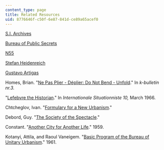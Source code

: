 ```yaml
---
content_type: page
title: Related Resources
uid: 8776646f-c50f-6e87-841d-ce89a65acef0
---
```


[S.I. Archives](http://www.nothingness.org/SI/)

[Bureau of Public Secrets](http://www.bopsecrets.org/)

[N55](http://www.n55.dk/)

[Stefan Heidenreich](http://www.stefanheidenreich.de/)

[Gustavo Artigas](http://videolectures.net/gustavo_artigas/)

Homes, Brian. "[Ne Pas Plier - Déplier: Do Not Bend - Unfold](http://www.k3000.ch/bulletin/kollektive_arbeit/archive/site009.html)." In _k-bulletin nr.3._

"[Lefebvre the Historian](http://www.cddc.vt.edu/sionline/si/lefebvre.html)." In _Internationale Situationniste 10,_ March 1966.

Chtcheglov, Ivan. "[Formulary for a New Urbanism](http://library.nothingness.org/articles/SI/en/display_printable/1)."

Debord, Guy. "[The Society of the Spectacle](http://www.bopsecrets.org/SI/debord/index.htm)."

Constant. "[Another City for Another Life](http://www.bopsecrets.org/SI/3.constant.htm)." 1959.

Kotanyi, Attila, and Raoul Vaneigem. "[Basic Program of the Bureau of Unitary Urbanism](http://www.bopsecrets.org/SI/6.unitaryurb.htm)." 1961.